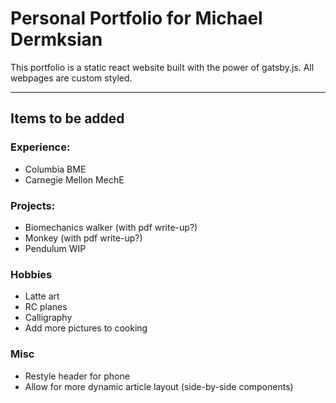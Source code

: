 # Personal Portfolio for Michael Dermksian

This portfolio is a static react website built with the power of gatsby.js. All webpages are custom styled.

---
## Items to be added
### Experience:
- Columbia BME
- Carnegie Mellon MechE
### Projects:
- Biomechanics walker (with pdf write-up?)
- Monkey (with pdf write-up?)
- Pendulum WIP
### Hobbies
- Latte art
- RC planes
- Calligraphy
- Add more pictures to cooking
### Misc
- Restyle header for phone
- Allow for more dynamic article layout (side-by-side components)
